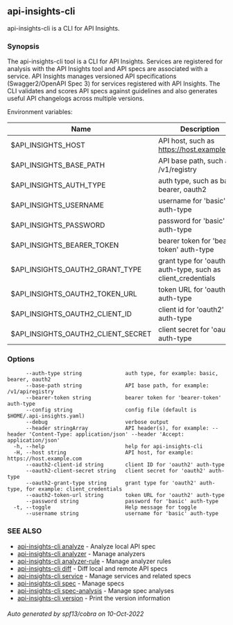## api-insights-cli

api-insights-cli is a CLI for API Insights.

### Synopsis

The api-insights-cli tool is a CLI for API Insights.
Services are registered for analysis with the API Insights tool and API specs are associated with a service.
API Insights manages versioned API specifications (Swagger2/OpenAPI Spec 3) for services registered with API Insights.
The CLI validates and scores API specs against guidelines and also generates useful API changelogs across multiple versions.

Environment variables:

| Name                       | Description                                                   |
|----------------------------|---------------------------------------------------------------|
| $API_INSIGHTS_HOST                 | API host, such as https://host.example.com                    |
| $API_INSIGHTS_BASE_PATH            | API base path, such as /v1/registry                           |
| $API_INSIGHTS_AUTH_TYPE            | auth type, such as basic, bearer, oauth2                      |
| $API_INSIGHTS_USERNAME             | username for 'basic' auth-type                                |
| $API_INSIGHTS_PASSWORD             | password for 'basic' auth-type                                |
| $API_INSIGHTS_BEARER_TOKEN         | bearer token for 'bearer-token' auth-type                     |
| $API_INSIGHTS_OAUTH2_GRANT_TYPE    | grant type for 'oauth2' auth-type, such as client_credentials |
| $API_INSIGHTS_OAUTH2_TOKEN_URL     | token URL for 'oauth2' auth-type                              |
| $API_INSIGHTS_OAUTH2_CLIENT_ID     | client id for 'oauth2' auth-type                              |
| $API_INSIGHTS_OAUTH2_CLIENT_SECRET | client secret for 'oauth2' auth-type                          |


### Options

```
      --auth-type string              auth type, for example: basic, bearer, oauth2
      --base-path string              API base path, for example: /v1/apiregistry
      --bearer-token string           bearer token for 'bearer-token' auth-type
      --config string                 config file (default is $HOME/.api-insights.yaml)
      --debug                         verbose output
      --header stringArray            API header(s), for example: --header 'Content-Type: application/json' --header 'Accept: application/json'
  -h, --help                          help for api-insights-cli
  -H, --host string                   API host, for example: https://host.example.com
      --oauth2-client-id string       client ID for 'oauth2' auth-type
      --oauth2-client-secret string   client secret for 'oauth2' auth-type
      --oauth2-grant-type string      grant type for 'oauth2' auth-type, for example: client_credentials
      --oauth2-token-url string       token URL for 'oauth2' auth-type
      --password string               password for 'basic' auth-type
  -t, --toggle                        Help message for toggle
      --username string               username for 'basic' auth-type
```

### SEE ALSO

* [api-insights-cli analyze](api-insights-cli_analyze.md)	 - Analyze local API spec
* [api-insights-cli analyzer](api-insights-cli_analyzer.md)	 - Manage analyzers
* [api-insights-cli analyzer-rule](api-insights-cli_analyzer-rule.md)	 - Manage analyzer rules
* [api-insights-cli diff](api-insights-cli_diff.md)	 - Diff local and remote API specs
* [api-insights-cli service](api-insights-cli_service.md)	 - Manage services and related specs
* [api-insights-cli spec](api-insights-cli_spec.md)	 - Manage specs
* [api-insights-cli spec-analysis](api-insights-cli_spec-analysis.md)	 - Manage spec analyses
* [api-insights-cli version](api-insights-cli_version.md)	 - Print the version information

###### Auto generated by spf13/cobra on 10-Oct-2022
